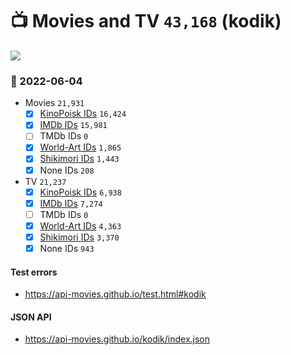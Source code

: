 # :tv: Movies and TV `43,168` (kodik)

<a href="https://API-Movies.github.io"><img src="https://API-Movies.github.io/banner.png?cache"></a>

### :date: 2022-06-04
- Movies `21,931`
  - [x] <a href="https://API-Movies.github.io/kodik/movie_kinopoisk_ids.json">KinoPoisk IDs</a> `16,424`
  - [x] <a href="https://API-Movies.github.io/kodik/movie_imdb_ids.json">IMDb IDs</a> `15,981`
  - [ ] TMDb IDs `0`
  - [x] <a href="https://API-Movies.github.io/kodik/movie_world_art_ids.json">World-Art IDs</a> `1,865`
  - [x] <a href="https://API-Movies.github.io/kodik/movie_shikimori_ids.json">Shikimori IDs</a> `1,443`
  - [x] None IDs `208`
- TV `21,237`
  - [x] <a href="https://API-Movies.github.io/kodik/tv_kinopoisk_ids.json">KinoPoisk IDs</a> `6,938`
  - [x] <a href="https://API-Movies.github.io/kodik/tv_imdb_ids.json">IMDb IDs</a> `7,274`
  - [ ] TMDb IDs `0`
  - [x] <a href="https://API-Movies.github.io/kodik/tv_world_art_ids.json">World-Art IDs</a> `4,363`
  - [x] <a href="https://API-Movies.github.io/kodik/tv_shikimori_ids.json">Shikimori IDs</a> `3,370`
  - [x] None IDs `943`
#### Test errors
- <a href='https://api-movies.github.io/test.html#kodik'>https://api-movies.github.io/test.html#kodik</a>
#### JSON API
- <a href='https://api-movies.github.io/kodik/index.json'>https://api-movies.github.io/kodik/index.json</a>
